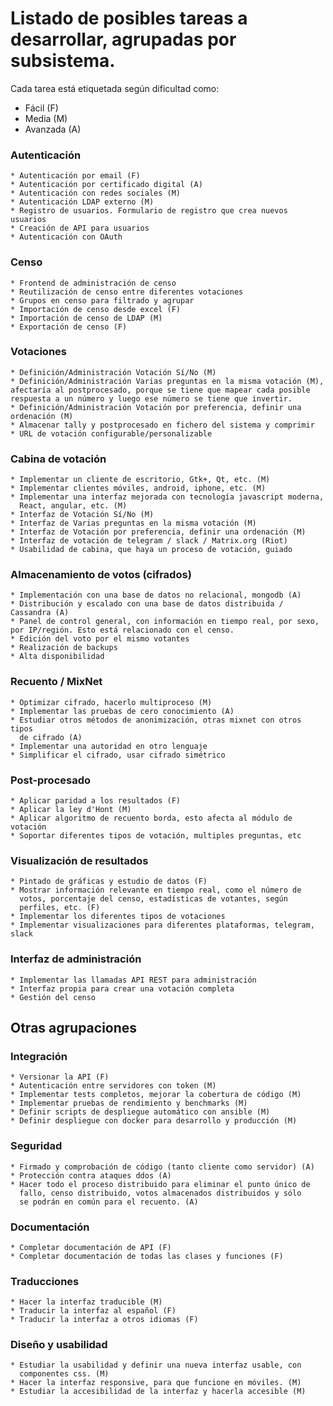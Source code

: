 # Listado de posibles tareas a desarrollar, agrupadas por subsistema.

Cada tarea está etiquetada según dificultad como:
 * Fácil (F)
 * Media (M)
 * Avanzada (A)

### Autenticación

    * Autenticación por email (F)
    * Autenticación por certificado digital (A)
    * Autenticación con redes sociales (M)
    * Autenticación LDAP externo (M)
    * Registro de usuarios. Formulario de registro que crea nuevos usuarios
    * Creación de API para usuarios
    * Autenticación con OAuth

### Censo

    * Frontend de administración de censo
    * Reutilización de censo entre diferentes votaciones
    * Grupos en censo para filtrado y agrupar
    * Importación de censo desde excel (F)
    * Importación de censo de LDAP (M)
    * Exportación de censo (F)

### Votaciones

    * Definición/Administración Votación Sí/No (M)
    * Definición/Administración Varias preguntas en la misma votación (M), afectaría al postprocesado, porque se tiene que mapear cada posible respuesta a un número y luego ese número se tiene que invertir.
    * Definición/Administración Votación por preferencia, definir una ordenación (M)
    * Almacenar tally y postprocesado en fichero del sistema y comprimir
    * URL de votación configurable/personalizable

### Cabina de votación

    * Implementar un cliente de escritorio, Gtk+, Qt, etc. (M)
    * Implementar clientes móviles, android, iphone, etc. (M)
    * Implementar una interfaz mejorada con tecnología javascript moderna,
      React, angular, etc. (M)
    * Interfaz de Votación Sí/No (M)
    * Interfaz de Varias preguntas en la misma votación (M)
    * Interfaz de Votación por preferencia, definir una ordenación (M)
    * Interfaz de votación de telegram / slack / Matrix.org (Riot)
    * Usabilidad de cabina, que haya un proceso de votación, guiado

### Almacenamiento de votos (cifrados)

    * Implementación con una base de datos no relacional, mongodb (A)
    * Distribución y escalado con una base de datos distribuida / Cassandra (A)
    * Panel de control general, con información en tiempo real, por sexo, por IP/región. Esto está relacionado con el censo.
    * Edición del voto por el mismo votantes
    * Realización de backups
    * Alta disponibilidad

### Recuento / MixNet

    * Optimizar cifrado, hacerlo multiproceso (M)
    * Implementar las pruebas de cero conocimiento (A)
    * Estudiar otros métodos de anonimización, otras mixnet con otros tipos
      de cifrado (A)
    * Implementar una autoridad en otro lenguaje
    * Simplificar el cifrado, usar cifrado simétrico

### Post-procesado

    * Aplicar paridad a los resultados (F)
    * Aplicar la ley d'Hont (M)
    * Aplicar algoritmo de recuento borda, esto afecta al módulo de votación
    * Soportar diferentes tipos de votación, multiples preguntas, etc

### Visualización de resultados

    * Pintado de gráficas y estudio de datos (F)
    * Mostrar información relevante en tiempo real, como el número de
      votos, porcentaje del censo, estadísticas de votantes, según
      perfiles, etc. (F)
    * Implementar los diferentes tipos de votaciones
    * Implementar visualizaciones para diferentes plataformas, telegram, slack

### Interfaz de administración


    * Implementar las llamadas API REST para administración
    * Interfaz propia para crear una votación completa
    * Gestión del censo

## Otras agrupaciones


### Integración

    * Versionar la API (F)
    * Autenticación entre servidores con token (M)
    * Implementar tests completos, mejorar la cobertura de código (M)
    * Implementar pruebas de rendimiento y benchmarks (M)
    * Definir scripts de despliegue automático con ansible (M)
    * Definir despliegue con docker para desarrollo y producción (M)

### Seguridad

    * Firmado y comprobación de código (tanto cliente como servidor) (A)
    * Protección contra ataques ddos (A)
    * Hacer todo el proceso distribuido para eliminar el punto único de
      fallo, censo distribuido, votos almacenados distribuidos y sólo
      se podrán en común para el recuento. (A)

### Documentación

    * Completar documentación de API (F)
    * Completar documentación de todas las clases y funciones (F)

### Traducciones

    * Hacer la interfaz traducible (M)
    * Traducir la interfaz al español (F)
    * Traducir la interfaz a otros idiomas (F)

### Diseño y usabilidad

    * Estudiar la usabilidad y definir una nueva interfaz usable, con
      componentes css. (M)
    * Hacer la interfaz responsive, para que funcione en móviles. (M)
    * Estudiar la accesibilidad de la interfaz y hacerla accesible (M)
